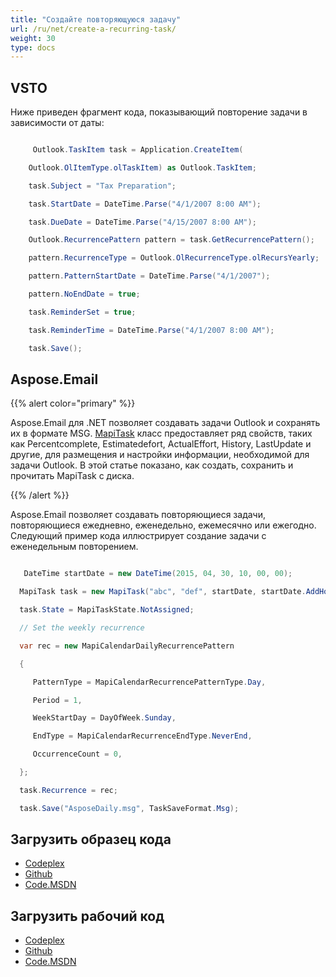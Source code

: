 ```yaml
---
title: "Создайте повторяющуюся задачу"
url: /ru/net/create-a-recurring-task/
weight: 30
type: docs
---
```



## **VSTO**
Ниже приведен фрагмент кода, показывающий повторение задачи в зависимости от даты:

``` cs

     Outlook.TaskItem task = Application.CreateItem(

    Outlook.OlItemType.olTaskItem) as Outlook.TaskItem;

    task.Subject = "Tax Preparation";

    task.StartDate = DateTime.Parse("4/1/2007 8:00 AM");

    task.DueDate = DateTime.Parse("4/15/2007 8:00 AM");

    Outlook.RecurrencePattern pattern = task.GetRecurrencePattern();

    pattern.RecurrenceType = Outlook.OlRecurrenceType.olRecursYearly;

    pattern.PatternStartDate = DateTime.Parse("4/1/2007");

    pattern.NoEndDate = true;

    task.ReminderSet = true;

    task.ReminderTime = DateTime.Parse("4/1/2007 8:00 AM");

    task.Save();


```
## **Aspose.Email**
{{% alert color="primary" %}}

Aspose.Email для .NET позволяет создавать задачи Outlook и сохранять их в формате MSG. [MapiTask](https://apireference.aspose.com/email/net/aspose.email.mapi/mapitask) класс предоставляет ряд свойств, таких как Percentcomplete, Estimatedefort, ActualEffort, History, LastUpdate и другие, для размещения и настройки информации, необходимой для задачи Outlook. В этой статье показано, как создать, сохранить и прочитать MapiTask с диска.

{{% /alert %}}

Aspose.Email позволяет создавать повторяющиеся задачи, повторяющиеся ежедневно, еженедельно, ежемесячно или ежегодно. Следующий пример кода иллюстрирует создание задачи с еженедельным повторением.

``` cs

   DateTime startDate = new DateTime(2015, 04, 30, 10, 00, 00);

  MapiTask task = new MapiTask("abc", "def", startDate, startDate.AddHours(1));

  task.State = MapiTaskState.NotAssigned;

  // Set the weekly recurrence

  var rec = new MapiCalendarDailyRecurrencePattern

  {

     PatternType = MapiCalendarRecurrencePatternType.Day,

     Period = 1,

     WeekStartDay = DayOfWeek.Sunday,

     EndType = MapiCalendarRecurrenceEndType.NeverEnd,

     OccurrenceCount = 0,

  };

  task.Recurrence = rec;

  task.Save("AsposeDaily.msg", TaskSaveFormat.Msg);


```
## **Загрузить образец кода**
- [Codeplex](https://asposevsto.codeplex.com/releases/view/616980)
- [Github](https://github.com/aspose-email/Aspose.Email-for-.NET/releases/tag/AsposeEmailVsVSTOv1.1)
- [Code.MSDN](https://code.msdn.microsoft.com/AsposeEmail-Vs-VSTO-fa535977)
## **Загрузить рабочий код**
- [Codeplex](https://archive.codeplex.com/?p=asposevsto#Aspose.Email)
- [Github](https://github.com/aspose-email/Aspose.Email-for-.NET/tree/master/Plugins/Aspose.Email%20Vs%20VSTO%20Outlook/Code%20Comparison%20of%20Common%20Features/Create%20a%20Recurring%20Task)
- [Code.MSDN](https://code.msdn.microsoft.com/AsposeEmail-Vs-VSTO-fa535977/view/SourceCode#content)
